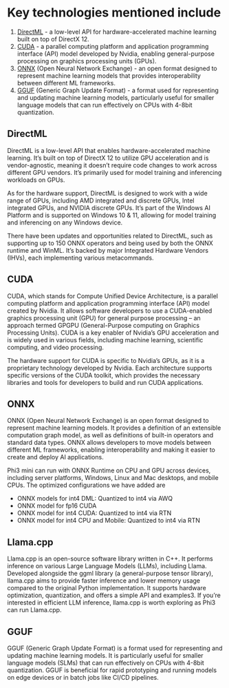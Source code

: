 # Key technologies mentioned include

1. [DirectML](https://learn.microsoft.com/windows/ai/directml/dml?WT.mc_id=aiml-138114-kinfeylo) - a low-level API for hardware-accelerated machine learning built on top of DirectX 12.
2. [CUDA](https://blogs.nvidia.com/blog/what-is-cuda-2/) - a parallel computing platform and application programming interface (API) model developed by Nvidia, enabling general-purpose processing on graphics processing units (GPUs).
3. [ONNX](https://onnx.ai/) (Open Neural Network Exchange) - an open format designed to represent machine learning models that provides interoperability between different ML frameworks.
4. [GGUF](https://github.com/ggerganov/ggml/blob/master/docs/gguf.md) (Generic Graph Update Format) - a format used for representing and updating machine learning models, particularly useful for smaller language models that can run effectively on CPUs with 4-8bit quantization.

## DirectML

DirectML is a low-level API that enables hardware-accelerated machine learning. It’s built on top of DirectX 12 to utilize GPU acceleration and is vendor-agnostic, meaning it doesn’t require code changes to work across different GPU vendors. It’s primarily used for model training and inferencing workloads on GPUs.

As for the hardware support, DirectML is designed to work with a wide range of GPUs, including AMD integrated and discrete GPUs, Intel integrated GPUs, and NVIDIA discrete GPUs. It’s part of the Windows AI Platform and is supported on Windows 10 & 11, allowing for model training and inferencing on any Windows device.

There have been updates and opportunities related to DirectML, such as supporting up to 150 ONNX operators and being used by both the ONNX runtime and WinML. It’s backed by major Integrated Hardware Vendors (IHVs), each implementing various metacommands.

## CUDA

CUDA, which stands for Compute Unified Device Architecture, is a parallel computing platform and application programming interface (API) model created by Nvidia. It allows software developers to use a CUDA-enabled graphics processing unit (GPU) for general purpose processing – an approach termed GPGPU (General-Purpose computing on Graphics Processing Units). CUDA is a key enabler of Nvidia’s GPU acceleration and is widely used in various fields, including machine learning, scientific computing, and video processing.

The hardware support for CUDA is specific to Nvidia’s GPUs, as it is a proprietary technology developed by Nvidia. Each architecture supports specific versions of the CUDA toolkit, which provides the necessary libraries and tools for developers to build and run CUDA applications.

## ONNX

ONNX (Open Neural Network Exchange) is an open format designed to represent machine learning models. It provides a definition of an extensible computation graph model, as well as definitions of built-in operators and standard data types. ONNX allows developers to move models between different ML frameworks, enabling interoperability and making it easier to create and deploy AI applications.

Phi3 mini can run with ONNX Runtime on CPU and GPU across devices, including server platforms, Windows, Linux and Mac desktops, and mobile CPUs.
The optimized configurations we have added are

- ONNX models for int4 DML: Quantized to int4 via AWQ
- ONNX model for fp16 CUDA
- ONNX model for int4 CUDA: Quantized to int4 via RTN
- ONNX model for int4 CPU and Mobile: Quantized to int4 via RTN

## Llama.cpp

Llama.cpp is an open-source software library written in C++. It performs inference on various Large Language Models (LLMs), including Llama. Developed alongside the ggml library (a general-purpose tensor library), llama.cpp aims to provide faster inference and lower memory usage compared to the original Python implementation. It supports hardware optimization, quantization, and offers a simple API and examples3. If you’re interested in efficient LLM inference, llama.cpp is worth exploring as Phi3 can run Llama.cpp. 

## GGUF

GGUF (Generic Graph Update Format) is a format used for representing and updating machine learning models. It is particularly useful for smaller language models (SLMs) that can run effectively on CPUs with 4-8bit quantization. GGUF is beneficial for rapid prototyping and running models on edge devices or in batch jobs like CI/CD pipelines.
